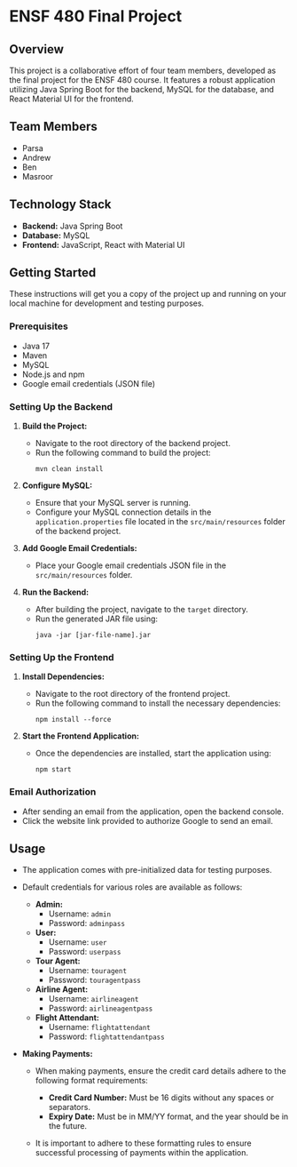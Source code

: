 # ENSF 480 Final Project

## Overview
This project is a collaborative effort of four team members, developed as the final project for the ENSF 480 course. It features a robust application utilizing Java Spring Boot for the backend, MySQL for the database, and React Material UI for the frontend.

## Team Members
- Parsa
- Andrew
- Ben
- Masroor

## Technology Stack
- **Backend:** Java Spring Boot
- **Database:** MySQL
- **Frontend:** JavaScript, React with Material UI

## Getting Started
These instructions will get you a copy of the project up and running on your local machine for development and testing purposes.

### Prerequisites
- Java 17
- Maven
- MySQL
- Node.js and npm
- Google email credentials (JSON file)

### Setting Up the Backend
1. **Build the Project:**
   - Navigate to the root directory of the backend project.
   - Run the following command to build the project:
     ```
     mvn clean install
     ```
2. **Configure MySQL:**
   - Ensure that your MySQL server is running.
   - Configure your MySQL connection details in the `application.properties` file located in the `src/main/resources` folder of the backend project.

3. **Add Google Email Credentials:**
   - Place your Google email credentials JSON file in the `src/main/resources` folder.

4. **Run the Backend:**
   - After building the project, navigate to the `target` directory.
   - Run the generated JAR file using:
     ```
     java -jar [jar-file-name].jar
     ```

### Setting Up the Frontend
1. **Install Dependencies:**
   - Navigate to the root directory of the frontend project.
   - Run the following command to install the necessary dependencies:
     ```
     npm install --force
     ```

2. **Start the Frontend Application:**
   - Once the dependencies are installed, start the application using:
     ```
     npm start
     ```

### Email Authorization
- After sending an email from the application, open the backend console.
- Click the website link provided to authorize Google to send an email.

## Usage
- The application comes with pre-initialized data for testing purposes.
- Default credentials for various roles are available as follows:
  - **Admin:**
    - Username: `admin`
    - Password: `adminpass`
  - **User:**
    - Username: `user`
    - Password: `userpass`
  - **Tour Agent:**
    - Username: `touragent`
    - Password: `touragentpass`
  - **Airline Agent:**
    - Username: `airlineagent`
    - Password: `airlineagentpass`
  - **Flight Attendant:**
    - Username: `flightattendant`
    - Password: `flightattendantpass`

- **Making Payments:**
  - When making payments, ensure the credit card details adhere to the following format requirements:
    - **Credit Card Number:** Must be 16 digits without any spaces or separators.
    - **Expiry Date:** Must be in MM/YY format, and the year should be in the future.

  - It is important to adhere to these formatting rules to ensure successful processing of payments within the application.
